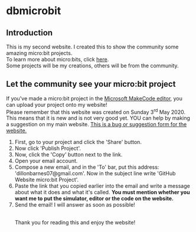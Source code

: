<h1>dbmicrobit</h1>
<h2>Introduction</h2>
This is my second website. I created this to show the community some amazing micro:bit projects.<br>To learn more about micro:bits, click <a href="https://www.microbit.org" target="_blank">here</a>.
<br>Some projects will be my creations, others will be from the community.
<h2>Let the community see your micro:bit project</h2>
If you've made a micro:bit project in the <a href="https://www.makecode.microbit.org/" target="_blank">Microsoft MakeCode editor</a>, you can upload your project onto my website!
<br>
Please remember that this website was created on Sunday 3<sup>rd</sup> May 2020. This means that it is new and is not very good yet. YOU can help by making a suggestion on my main website. <a href="https://www.coding.dillonbarnes.co.uk/bugform.html" target="_blank">This is a bug or suggestion form for the website.</a>
<ol>
<li>First, go to your project and click the 'Share' button.</li>
<li>Now click 'Publish Project'.</li>
<li>Now, click the 'Copy' button next to the link.</li>
<li>Open your email account.</li>
<li>Compose a new email, and in the 'To' bar, put this address: 'dillonbarnes07@gmail.com'. Now in the subject line write 'GitHub Website micro:bit Project'.</li>
<li>Paste the link that you copied earlier into the email and write a message about what it does and what it's called. <b>You must mention whether you want me to put the simulator, editor or the code on the website.</b></li>
<li>Send the email! I will answer as soon as possible!</li><br>
<p>Thank you for reading this and enjoy the website!</p>
